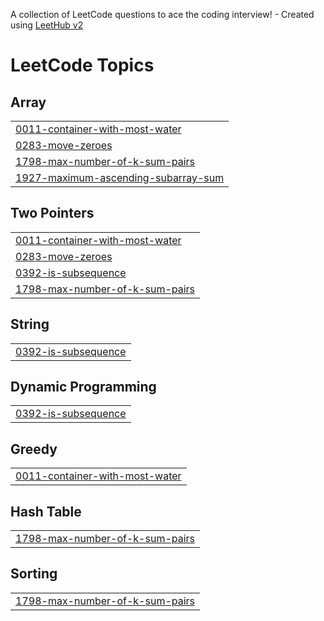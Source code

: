 A collection of LeetCode questions to ace the coding interview! - Created using [LeetHub v2](https://github.com/arunbhardwaj/LeetHub-2.0)
<!---LeetCode Topics Start-->
# LeetCode Topics
## Array
|  |
| ------- |
| [0011-container-with-most-water](https://github.com/ayushdhiman101/LeetCodes/tree/master/0011-container-with-most-water) |
| [0283-move-zeroes](https://github.com/ayushdhiman101/LeetCodes/tree/master/0283-move-zeroes) |
| [1798-max-number-of-k-sum-pairs](https://github.com/ayushdhiman101/LeetCodes/tree/master/1798-max-number-of-k-sum-pairs) |
| [1927-maximum-ascending-subarray-sum](https://github.com/ayushdhiman101/LeetCodes/tree/master/1927-maximum-ascending-subarray-sum) |
## Two Pointers
|  |
| ------- |
| [0011-container-with-most-water](https://github.com/ayushdhiman101/LeetCodes/tree/master/0011-container-with-most-water) |
| [0283-move-zeroes](https://github.com/ayushdhiman101/LeetCodes/tree/master/0283-move-zeroes) |
| [0392-is-subsequence](https://github.com/ayushdhiman101/LeetCodes/tree/master/0392-is-subsequence) |
| [1798-max-number-of-k-sum-pairs](https://github.com/ayushdhiman101/LeetCodes/tree/master/1798-max-number-of-k-sum-pairs) |
## String
|  |
| ------- |
| [0392-is-subsequence](https://github.com/ayushdhiman101/LeetCodes/tree/master/0392-is-subsequence) |
## Dynamic Programming
|  |
| ------- |
| [0392-is-subsequence](https://github.com/ayushdhiman101/LeetCodes/tree/master/0392-is-subsequence) |
## Greedy
|  |
| ------- |
| [0011-container-with-most-water](https://github.com/ayushdhiman101/LeetCodes/tree/master/0011-container-with-most-water) |
## Hash Table
|  |
| ------- |
| [1798-max-number-of-k-sum-pairs](https://github.com/ayushdhiman101/LeetCodes/tree/master/1798-max-number-of-k-sum-pairs) |
## Sorting
|  |
| ------- |
| [1798-max-number-of-k-sum-pairs](https://github.com/ayushdhiman101/LeetCodes/tree/master/1798-max-number-of-k-sum-pairs) |
<!---LeetCode Topics End-->